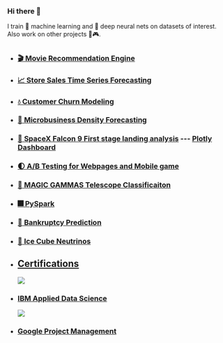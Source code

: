 ### Hi there 👋

I train 🤖 machine learning and 🧠 deep neural nets on datasets of interest. Also work on other projects 🎲🎮.

## 
* ### [🎬 Movie Recommendation Engine](https://github.com/abdulw352/Data-Science-Notebooks/blob/main/Movie%20Recommendation%20Engine.ipynb)
* ### [📈 Store Sales Time Series Forecasting](https://github.com/abdulw352/Data-Science-Notebooks/blob/main/store-sales-time-series-forecasting.ipynb)
* ### [💧 Customer Churn Modeling](https://github.com/abdulw352/Data-Science-Notebooks/blob/main/customer-churn-modeling.ipynb)
* ### [🏪 Microbusiness Density Forecasting](https://github.com/abdulw352/Data-Science-Notebooks/blob/main/microbusiness-density-forecasting.ipynb)
* ### [🚀 SpaceX Falcon 9 First stage landing analysis](https://github.com/abdulw352/IBM-Data-Science) --- [Plotly Dashboard](https://github.com/abdulw352/IBM-Data-Science/blob/main/spacex_dash_app.py)
* ### [🌓 A/B Testing for Webpages and Mobile game](https://github.com/abdulw352/Data-Science-Notebooks/blob/main/A-B-Testing.ipynb)
* ### [🔭 MAGIC GAMMAS Telescope Classificaiton](https://github.com/abdulw352/Data-Science-Notebooks/blob/main/magic-gamma-telescope-classification.ipynb)
* ### [🎆 PySpark](https://github.com/abdulw352/Data-Science-Notebooks/blob/main/Working%20with%20Data%20in%20Spark.ipynb)
* ### [🔻 Bankruptcy Prediction](https://github.com/abdulw352/Data-Science-Notebooks/blob/main/bankruptcy-data-analysis.ipynb)
* ### [🧊 Ice Cube Neutrinos](https://github.com/abdulw352/Data-Science-Notebooks/blob/main/icecube-neutrinos-in-deep-ice-analysis.ipynb)

##
* ## [Certifications](https://github.com/abdulw352/Data-Science-Notebooks/tree/main/Certifications)
  <img src = https://cdn4.iconfinder.com/data/icons/flat-brand-logo-2/512/ibm-128.png>
* ### [IBM Applied Data Science](https://github.com/abdulw352/Data-Science-Notebooks/blob/main/Certifications/Coursera%20Data%20Science%20Certificate%20%20MKYZ2L6FHPMQ.pdf)
  <img src = https://res.cloudinary.com/socapa/image/upload/q_auto,f_auto/c_scale,w_183/icons/google.jpg>
* ### [Google Project Management](https://github.com/abdulw352/Data-Science-Notebooks/blob/main/Certifications/Coursera%20Google%20Project%20Management%20XYZCFRKNQN57.pdf)

<!--
**abdulw352/abdulw352** is a ✨ _special_ ✨ repository because its `README.md` (this file) appears on your GitHub profile.

Here are some ideas to get you started:

- 🔭 I’m currently working on ...
- 🌱 I’m currently learning ...
- 👯 I’m looking to collaborate on ...
- 🤔 I’m looking for help with ...
- 💬 Ask me about ...
- 📫 How to reach me: ...
- 😄 Pronouns: ...
- ⚡ Fun fact: ...
-->
